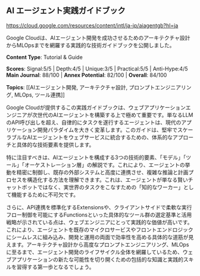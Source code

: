 ## AI エージェント実践ガイドブック

https://cloud.google.com/resources/content/intl/ja-jp/aiagentgb?hl=ja

Google Cloudは、AIエージェント開発を成功させるためのアーキテクチャ設計からMLOpsまでを網羅する実践的な技術ガイドブックを公開しました。

**Content Type**: Tutorial & Guide

**Scores**: Signal:5/5 | Depth:4/5 | Unique:3/5 | Practical:5/5 | Anti-Hype:4/5
**Main Journal**: 88/100 | **Annex Potential**: 82/100 | **Overall**: 84/100

**Topics**: [[AIエージェント開発, アーキテクチャ設計, プロンプトエンジニアリング, MLOps, ツール連携]]

Google Cloudが提供するこの実践ガイドブックは、ウェブアプリケーションエンジニアが次世代のAIエージェントを構築する上で極めて重要です。単なるLLMのAPI呼び出しを超え、自律的にタスクを遂行するエージェントは、現代のアプリケーション開発パラダイムを大きく変革します。このガイドは、堅牢でスケーラブルなAIエージェントをウェブサービスに統合するための、体系的なアプローチと具体的な技術要素を提供します。

特に注目すべきは、AIエージェントを構成する3つの技術的要素、「モデル」「ツール」「オーケストレーション層」の解説です。これにより、エージェントの挙動を精密に制御し、既存の外部システムと高度に連携させ、複雑な推論と計画プロセスを構造化する方法を理解できます。これは、エージェントが単なる賢いチャットボットではなく、実世界のタスクをこなすための「知的なワーカー」として機能するために不可欠です。

さらに、API連携を標準化するExtensionsや、クライアントサイドで柔軟な実行フロー制御を可能にするFunctionsといった具体的なツール群の選定基準と活用戦略が示されている点は、ウェブエンジニアにとって実践的な価値が高いです。これにより、エージェントを既存のマイクロサービスやフロントエンドロジックにシームレスに組み込み、開発と運用の両面で効率性を高める具体的な道筋が見えます。アーキテクチャ設計から高度なプロンプトエンジニアリング、MLOpsに至るまで、エージェント開発のライフサイクル全体を網羅しているため、ウェブアプリケーションの新たな可能性を切り開くための包括的な知識と実践的スキルを習得する第一歩となるでしょう。